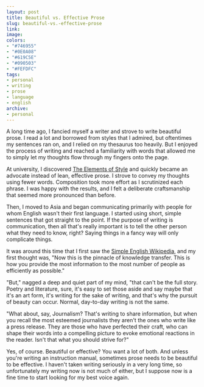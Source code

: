 ```yaml
---
layout: post
title: Beautiful vs. Effective Prose
slug: beautiful-vs.-effective-prose
link: 
image: 
colors:
- "#746955"
- "#0E0A08"
- "#619C5E"
- "#090503"
- "#FEFDFC"
tags:
- personal
- writing
- prose
- language
- english
archive:
- personal
---
```


A long time ago, I fancied myself a writer and strove to write beautiful prose. I read a lot and borrowed from styles that I admired, but oftentimes my sentences ran on, and I relied on my thesaurus too heavily. But I enjoyed the process of writing and reached a familiarity with words that allowed me to simply let my thoughts flow through my fingers onto the page.

At university, I discovered [The Elements of Style](https://en.wikipedia.org/wiki/The_Elements_of_Style) and quickly became an advocate instead of lean, effective prose. I strove to convey my thoughts using fewer words. Composition took more effort as I scrutinized each phrase. I was happy with the results, and I felt a deliberate craftsmanship that seemed more pronounced than before.

Then, I moved to Asia and began communicating primarily with people for whom English wasn't their first language. I started using short, simple sentences that got straight to the point. If the purpose of writing is communication, then all that's really important is to tell the other person what they need to know, right? Saying things in a fancy way will only complicate things.

It was around this time that I first saw the [Simple English Wikipedia](https://simple.wikipedia.org/wiki/Main_Page), and my first thought was, "Now this is the pinnacle of knowledge transfer. This is how you provide the most information to the most number of people as efficiently as possible."

"But," nagged a deep and quiet part of my mind, "that can't be the full story. Poetry and literature, sure, it's easy to set those aside and say maybe that it's an art form, it's writing for the sake of writing, and that's why the pursuit of beauty can occur. Normal, day-to-day writing is not the same.

"What about, say, Journalism? That's writing to share information, but when you recall the most esteemed journalists they aren't the ones who write like a press release. They are those who have perfected their craft, who can shape their words into a compelling picture to evoke emotional reactions in the reader. Isn't that what you should strive for?"

Yes, of course. Beautiful or effective? You want a lot of both. And unless you're writing an instruction manual, sometimes prose needs to be beautiful to be effective. I haven't taken writing seriously in a very long time, so unfortunately my writing now is not much of either, but I suppose now is a fine time to start looking for my best voice again.
